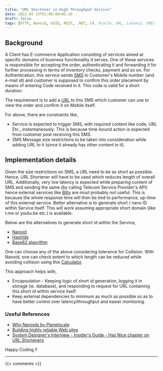 ```yaml
---
title: "URL Shortener in High Throughput Service"
date: 2022-05-15T01:00:00+05:30
draft: false
tags: [HTTP, Nanoid, UUID, REST, .NET, C#, Oracle, URL, Latency, SMS]
---
```


## Background

A Client has E-commerce Application consisting of services aimed at specific domains of business functionality it serves. One of these services is responsible for accepting the order, authenticating it and forwarding it for further processing in terms of inventory checks, payment and so on. For  Authentication, this service sends [SMS](https://en.wikipedia.org/wiki/SMS) to Customer's  Mobile number (and e-mail id) and customer is supposed to confirm this order placement by means of entering Code received in it. This code is valid for a short duration.  

The requirement is to add a [URL](https://en.wikipedia.org/wiki/URL) to this SMS which customer can use to view the order and confirm it on Mobile itself. 

For above, there are constraints like, 
  - Service is expected to trigger SMS, with required content like code, URL Etc.,  instantaneously. This is because  time-bound action is expected from customer post receiving this SMS. 
  - SMS Message size restrictions to be taken into consideration while adding URL to it (since it already has other content in it). 

## Implementation details

Given the size restrictions on SMS, a URL need to be as short as possible. Hence, URL Shortener will have to be used which reduces length of overall URL. Additionally, very low latency is expected while preparing content of SMS and sending the same (by calling Telecom Service Provider's API) hence external services like [Bitly](https://bitly.com/) are most probably not useful. This is because the whole response time will then be tied to performance, up-time of this external service. Better alternative is to generate short / nano ID within Service itself. This will work assuming  appropriate short domain (like t.me or youtu.be etc.) is available.   

Below are the alternatives to generate short id within the Service, 
  - [Nanoid](https://github.com/ai/nanoid)  
  - [HashIds](https://hashids.org/net/) 
  - [Base62 algorithm](https://microsoft.github.io/makecode-csp/unit-6/day-14/base63-url-shorteners)

One can choose any of the above considering tolerance for Collision. With Nanoid, one can check extent to which length can be reduced while avoiding collision  using this [Calculator](https://zelark.github.io/nano-id-cc/).

This approach helps with, 
  - Encapsulation - Keeping logic of short id generation, logging it in storage (ie. database), and responding to request for URL containing this short id within service itself. 
  - Keep external dependencies to minimum as much as possible so as to have better control over latency/throughput and easier monitoring.

### Useful References

* [Why Nanoids by Planetscale](https://planetscale.com/blog/why-we-chose-nanoids-for-planetscales-api)
* [Building highly reliable Web sites](https://www.kalzumeus.com/2010/04/20/building-highly-reliable-websites-for-small-companies/)
* [System Designer's Interview - Insider's Guide - Has Nice chapter on URL Shorteners](https://www.amazon.com/System-Design-Interview-insiders-Second/dp/B08CMF2CQF)


Happy Coding !!

---

{{< comments >}}